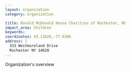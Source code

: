 ```yaml
---
layout: organization
category: organization

title: Ronald McDonald House Charities of Rochester, NY
impact_area: Children
keywords: 
coordinates: 43.11626,-77.6306
address: |
  333 Westmoreland Drive
  Rochester NY 14620
---
```

Organization's overview

